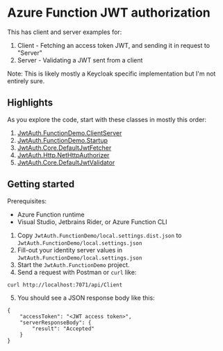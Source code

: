 # Azure Function JWT authorization

This has client and server examples for:

1. Client - Fetching an access token JWT, and sending it in request to "Server"
1. Server - Validating a JWT sent from a client

Note: This is likely mostly a Keycloak specific implementation but I'm not entirely sure.

## Highlights

As you explore the code, start with these classes in mostly this order:

1. [JwtAuth.FunctionDemo.ClientServer](https://github.com/gabrieljoelc/JwtAuth/blob/main/JwtAuth.FunctionDemo/ClientServer.cs)
2. [JwtAuth.FunctionDemo.Startup](https://github.com/gabrieljoelc/JwtAuth/blob/main/JwtAuth.FunctionDemo/Startup.cs)
3. [JwtAuth.Core.DefaultJwtFetcher](https://github.com/gabrieljoelc/JwtAuth/blob/main/JwtAuth.Core/DefaultJwtFetcher.cs)
4. [JwtAuth.Http.NetHttpAuthorizer](https://github.com/gabrieljoelc/JwtAuth/blob/main/JwtAuth.Http/NetHttpAuthorizer.cs)
5. [JwtAuth.Core.DefaultJwtValidator](https://github.com/gabrieljoelc/JwtAuth/blob/main/JwtAuth.Core/DefaultJwtValidator.cs)

## Getting started

Prerequisites:
- Azure Function runtime
- Visual Studio, Jetbrains Rider, or Azure Function CLI

1. Copy `JwtAuth.FunctionDemo/local.settings.dist.json` to `JwtAuth.FunctionDemo/local.settings.json`
2. Fill-out your identity server values in `JwtAuth.FunctionDemo/local.settings.json`
3. Start the `JwtAuth.FunctionDemo` project.
4. Send a request with Postman or `curl` like:

```
curl http://localhost:7071/api/Client
```

5. You should see a JSON response body like this:

```
{
    "accessToken": "<JWT access token>",
    "serverResponseBody": {
        "result": "Accepted"
    }
}
```
